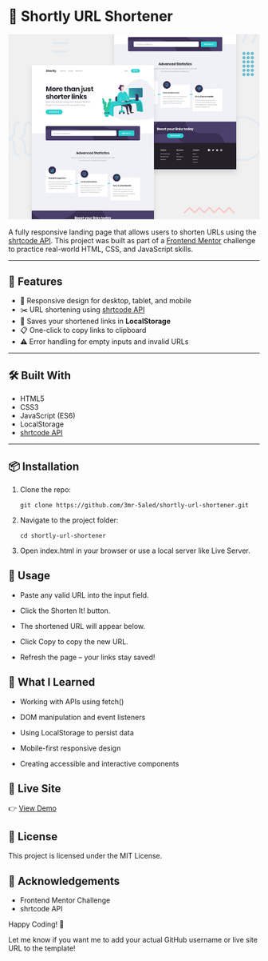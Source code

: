 # 🔗 Shortly URL Shortener

![Design preview](./design/desktop-preview.jpg)

A fully responsive landing page that allows users to shorten URLs using the [shrtcode API](https://app.shrtco.de/). This project was built as part of a [Frontend Mentor](https://www.frontendmentor.io) challenge to practice real-world HTML, CSS, and JavaScript skills.

---

## 🚀 Features

- 📱 Responsive design for desktop, tablet, and mobile
- ✂️ URL shortening using [shrtcode API](https://shrtco.de/docs/)
- 💾 Saves your shortened links in **LocalStorage**
- 📋 One-click to copy links to clipboard
- ⚠️ Error handling for empty inputs and invalid URLs

---

## 🛠️ Built With

- HTML5
- CSS3
- JavaScript (ES6)
- LocalStorage
- [shrtcode API](https://shrtco.de/docs/)
---

## 📦 Installation

1. Clone the repo:
   ```
   git clone https://github.com/3mr-5aled/shortly-url-shortener.git
   ```
2. Navigate to the project folder:
    ```
    cd shortly-url-shortener
    ```
3. Open index.html in your browser or use a local server like Live Server.

## 🧪 Usage
* Paste any valid URL into the input field.

* Click the Shorten It! button.

* The shortened URL will appear below.

* Click Copy to copy the new URL.

* Refresh the page – your links stay saved!

## 🧠 What I Learned
* Working with APIs using fetch()

* DOM manipulation and event listeners

* Using LocalStorage to persist data

* Mobile-first responsive design

* Creating accessible and interactive components

## 🔗 Live Site
👉 [View Demo](https://url-shortening-api-challenge-intermediate.vercel.app/)

## 📄 License
This project is licensed under the MIT License.

## 🤝 Acknowledgements
* Frontend Mentor Challenge
* shrtcode API

Happy Coding! 🚀

Let me know if you want me to add your actual GitHub username or live site URL to the template!
